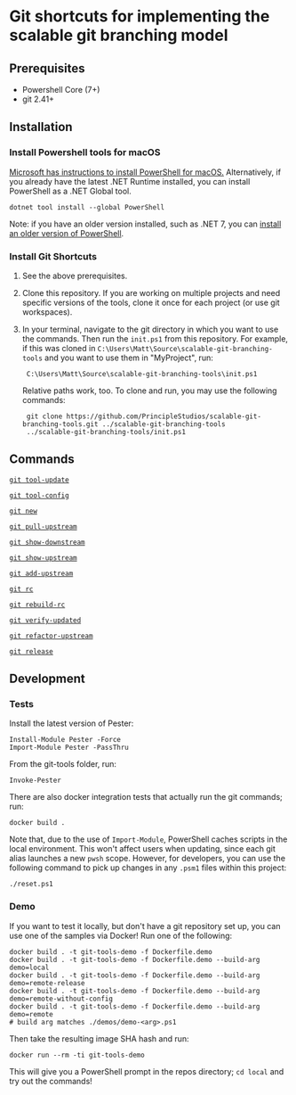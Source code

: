 # Git shortcuts for implementing the scalable git branching model

## Prerequisites

- Powershell Core (7+)
- git 2.41+

## Installation

### Install Powershell tools for macOS

[Microsoft has instructions to install PowerShell for macOS.][install-powershell-macos] Alternatively, if you already have the latest .NET Runtime installed, you can install PowerShell as a .NET Global tool.

	dotnet tool install --global PowerShell

Note: if you have an older version installed, such as .NET 7, you can [install an older version of PowerShell][dotnet-7-powershell].

### Install Git Shortcuts

1. See the above prerequisites.
2. Clone this repository. If you are working on multiple projects and need specific versions of the tools, clone it once for each project (or use git workspaces).
3. In your terminal, navigate to the git directory in which you want to use the commands. Then run the `init.ps1` from this repository. For example, if this was cloned in `C:\Users\Matt\Source\scalable-git-branching-tools` and you want to use them in "MyProject", run:

        C:\Users\Matt\Source\scalable-git-branching-tools\init.ps1

    Relative paths work, too. To clone and run, you may use the following commands:

        git clone https://github.com/PrincipleStudios/scalable-git-branching-tools.git ../scalable-git-branching-tools
        ../scalable-git-branching-tools/init.ps1

## Commands

[`git tool-update`](./docs/tool-update.md)

[`git tool-config`](./docs/tool-config.md)

[`git new`](./docs/new.md)

[`git pull-upstream`](./docs/pull-upstream.md)

[`git show-downstream`](./docs/show-downstream.md)

[`git show-upstream`](./docs/show-upstream.md)

[`git add-upstream`](./docs/add-upstream.md)

[`git rc`](./docs/rc.md)

[`git rebuild-rc`](./docs/rebuild-rc.md)

[`git verify-updated`](./docs/verify-updated.md)

[`git refactor-upstream`](./docs/refactor-upstream.md)

[`git release`](./docs/release.md)

## Development

### Tests

Install the latest version of Pester:

    Install-Module Pester -Force
    Import-Module Pester -PassThru

From the git-tools folder, run:

    Invoke-Pester

There are also docker integration tests that actually run the git commands; run:

    docker build .

Note that, due to the use of `Import-Module`, PowerShell caches scripts in the local environment. This won't affect users when updating, since each git alias launches a new `pwsh` scope. However, for developers, you can use the following command to pick up changes in any `.psm1` files within this project:

    ./reset.ps1

### Demo

If you want to test it locally, but don't have a git repository set up, you can use one of the samples via Docker! Run one of the following:

    docker build . -t git-tools-demo -f Dockerfile.demo
    docker build . -t git-tools-demo -f Dockerfile.demo --build-arg demo=local
    docker build . -t git-tools-demo -f Dockerfile.demo --build-arg demo=remote-release
    docker build . -t git-tools-demo -f Dockerfile.demo --build-arg demo=remote-without-config
    docker build . -t git-tools-demo -f Dockerfile.demo --build-arg demo=remote
    # build arg matches ./demos/demo-<arg>.ps1

Then take the resulting image SHA hash and run:

    docker run --rm -ti git-tools-demo

This will give you a PowerShell prompt in the repos directory; `cd local` and try out the commands!

[install-powershell-macos]: https://learn.microsoft.com/en-us/powershell/scripting/install/installing-powershell-on-macos?view=powershell-7.4
[dotnet-7-powershell]: https://www.nuget.org/packages/PowerShell/7.3.11
